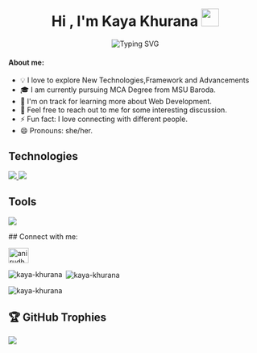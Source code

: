 <h1 align="center"><b>Hi , I'm Kaya Khurana </b><img src="https://media.giphy.com/media/hvRJCLFzcasrR4ia7z/giphy.gif" width="35"></h1>

<p align="center">
  <img src="https://readme-typing-svg.demolab.com?font=Pacifico&size=28&pause=1000&color=00BFFF&center=true&vCenter=true&width=700&lines=Nice+to+meet+you;Learning+%26+Building+Web+Apps;Tech+Enthusiast;Curious+Coder;Building+the+Future+with+Tech" alt="Typing SVG" />
</p>


#### About me:
- 💡 I love to explore New Technologies,Framework and Advancements
- 🎓 I am currently pursuing  MCA Degree from MSU Baroda.
- 🌱 I'm on track for learning more about Web Development.
- 💬 Feel free to reach out to me for some interesting discussion.
- ⚡ Fun fact: I love connecting with different people.
- 😄 Pronouns: she/her.

## Technologies 
<p align="left">
  <a href="https://skillicons.dev">
    <img src="https://skillicons.dev/icons?i=html,css,js,react,vite,tailwind,bootstrap,mysql,java&perline=14" />
    <img src="https://skillicons.dev/icons?i=python,nextjs,nodejs,express,mongodb&perline=14" />
  </a>
</p>

## Tools
<p align="left">
  <a href="https://skillicons.dev">
    <img src="https://skillicons.dev/icons?perline=7&i=git,github,anaconda,vscode,pycharm,netlify" />
  </a>
</p>
## Connect with me:
<p align="left">
	<a href="https://www.linkedin.com/in/kaya-khurana-6100a9253?utm_source=share&utm_campaign=share_via&utm_content=profile&utm_medium=android_app" target="blank">
		<img align="center" src="https://raw.githubusercontent.com/rahuldkjain/github-profile-readme-generator/master/src/images/icons/Social/linked-in-alt.svg" alt="anirudh-rai-072732220" height="30" width="40" />
	</a>
</p>
	
<p><img align="left" src="https://github-readme-stats.vercel.app/api/top-langs?username=kaya-khurana&show_icons=true&locale=en&layout=compact" alt="kaya-khurana" /></p>

<p>&nbsp;<img align="center" src="https://github-readme-stats.vercel.app/api?username=kaya-khurana&show_icons=true&locale=en" alt="kaya-khurana" /></p>

<p><img align="center" src="https://github-readme-streak-stats.herokuapp.com/?user=kaya-khurana&" alt="kaya-khurana" /></p>

## 🏆 GitHub Trophies

[![](https://github-profile-trophy.vercel.app/?username=kaya-khurana&theme=dracula&no-frame=false&no-bg=false&margin-w=4&row=2&column=9)](https://github-profile-trophy.vercel.app/?username=kaya-khurana&theme=dracula&no-frame=false&no-bg=false&margin-w=4&row=2&column=9)
